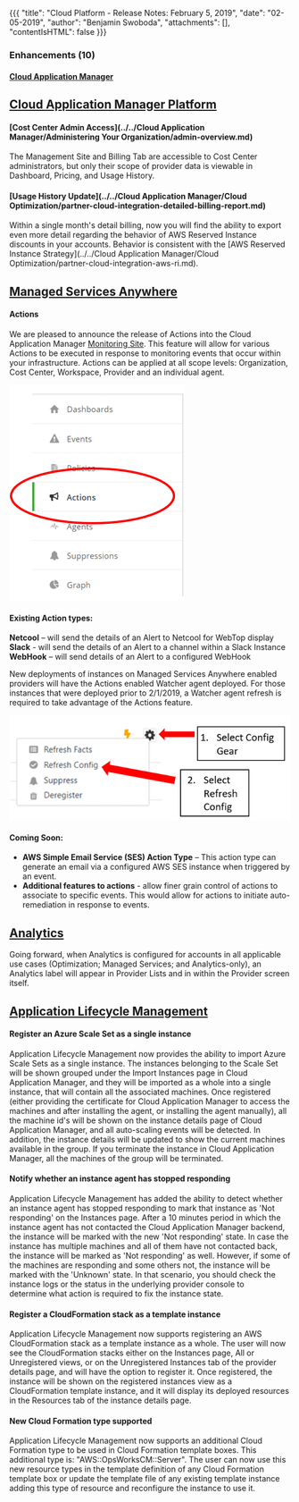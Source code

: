 {{{
"title": "Cloud Platform - Release Notes: February 5, 2019",
"date": "02-05-2019",
"author": "Benjamin Swoboda",
"attachments": [],
"contentIsHTML": false
}}}

### Enhancements (10)

#### [Cloud Application Manager](https://www.ctl.io/cloud-application-manager/)

## [Cloud Application Manager Platform](https://www.ctl.io/cloud-application-manager/)

#### [Cost Center Admin Access](../../Cloud Application Manager/Administering Your Organization/admin-overview.md)
The Management Site and Billing Tab are accessible to Cost Center administrators, but only their scope of provider data is viewable in Dashboard, Pricing, and Usage History.

#### [Usage History Update](../../Cloud Application Manager/Cloud Optimization/partner-cloud-integration-detailed-billing-report.md)
Within a single month's detail billing, now you will find the ability to export even more detail regarding the behavior of AWS Reserved Instance discounts in your accounts. Behavior is consistent with the [AWS Reserved Instance Strategy](../../Cloud Application Manager/Cloud Optimization/partner-cloud-integration-aws-ri.md).



## [Managed Services Anywhere](https://www.ctl.io/cloud-application-manager/managed-services-anywhere/)

#### Actions
We are pleased to announce the release of Actions into the Cloud Application Manager [Monitoring Site](https://www.ctl.io/knowledge-base/cloud-application-manager/monitoring/#1). This feature will allow for various Actions to be executed in response to monitoring events that occur within your infrastructure.  Actions can be applied at all scope levels: Organization, Cost Center, Workspace, Provider and an individual agent.  

![Monitoring Actions](../../images/cloud-application-manager/Actions.png)

#### Existing Action types:
**Netcool** – will send the details of an Alert to Netcool for WebTop display
**Slack** - will send the details of an Alert to a channel within a Slack Instance
**WebHook** – will send details of an Alert to a configured WebHook

New deployments of instances on Managed Services Anywhere enabled providers will have the Actions enabled Watcher agent deployed.  For those instances that were deployed prior to 2/1/2019, a Watcher agent refresh is required to take advantage of the Actions feature.

![Update Config](../../images/cloud-application-manager/Update_Config.png)

#### Coming Soon:
- **AWS Simple Email Service (SES) Action Type** – This action type can generate an email via a configured AWS SES instance when triggered by an event.  
- **Additional features to actions** - allow finer grain control of actions to associate to specific events.  This would allow for actions to initiate auto-remediation in response to events.

## [Analytics](https://www.ctl.io/knowledge-base/cloud-application-manager/analytics/#1)

Going forward, when Analytics is configured for accounts in all applicable use cases (Optimization; Managed Services; and Analytics-only), an Analytics label will appear in Provider Lists and in within the Provider screen itself. 

## [Application Lifecycle Management](https://www.ctl.io/cloud-application-manager/application-lifecycle-management/)

#### Register an Azure Scale Set as a single instance

Application Lifecycle Management now provides the ability to import Azure Scale Sets as a single instance. The instances belonging to the Scale Set will be shown grouped under the Import Instances page in Cloud Application Manager, and they will be imported as a whole into a single instance, that will contain all the associated machines. Once registered (either providing the certificate for Cloud Application Manager to access the machines and after installing the agent, or installing the agent manually), all the machine id's will be shown on the instance details page of Cloud Application Manager, and all auto-scaling events will be detected. In addition, the instance details will be updated to show the current machines available in the group. If you terminate the instance in Cloud Application Manager, all the machines of the group will be terminated.

#### Notify whether an instance agent has stopped responding

Application Lifecycle Management has added the ability to detect whether an instance agent has stopped responding to mark that instance as 'Not responding' on the Instances page. After a 10 minutes period in which the instance agent has not contacted the Cloud Application Manager backend, the instance will be marked with the new 'Not responding' state. In case the instance has multiple machines and all of them have not contacted back, the instance will be marked as 'Not responding' as well. However, if some of the machines are responding and some others not, the instance will be marked with the 'Unknown' state. In that scenario, you should check the instance logs or the status in the underlying provider console to determine what action is required to fix the instance state.

#### Register a CloudFormation stack as a template instance

Application Lifecycle Management now supports registering an AWS CloudFormation stack as a template instance as a whole. The user will now see the CloudFormation stacks either on the Instances page, All or Unregistered views, or on the Unregistered Instances tab of the provider details page, and will have the option to register it. Once registered, the instance will be shown on the registered instances view as a CloudFormation template instance, and it will display its deployed resources in the Resources tab of the instance details page.

#### New Cloud Formation type supported

Application Lifecycle Management now supports an additional Cloud Formation type to be used in Cloud Formation template boxes. This additional type is: 
"AWS::OpsWorksCM::Server". The user can now use this new resource types in the template definition of any Cloud Formation template box or update the template file of any existing template instance adding this type of resource and reconfigure the instance to use it.

